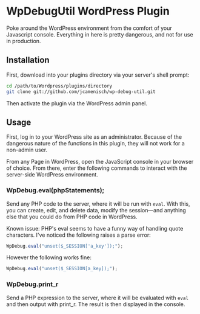 WpDebugUtil WordPress Plugin
============================

Poke around the WordPress environment from the comfort of your Javascript console. Everything in here is pretty dangerous, and not for use in production.

Installation
------------

First, download into your plugins directory via your server's shell prompt:

```sh
cd /path/to/Wordpress/plugins/directory
git clone git://github.com/jcamenisch/wp-debug-util.git
```

Then activate the plugin via the WordPress admin panel.

Usage
-----

First, log in to your WordPress site as an administrator. Because of the dangerous
nature of the functions in this plugin, they will not work for a non-admin user.

From any Page in WordPress, open the JavaScript console in your browser of choice.
From there, enter the following commands to interact with the server-side WordPress
environment.

### WpDebug.eval(phpStatements);

Send any PHP code to the server, where it will be run with `eval`. With this, you can
create, edit, and delete data, modify the session—and anything else that you could do
from PHP code in WordPress.

Known issue: PHP's eval seems to have a funny way of handling quote characters. I've
noticed the following raises a parse error:

```javascript
WpDebug.eval("unset($_SESSION['a_key']);");
```

However the following works fine:

```javascript
WpDebug.eval("unset($_SESSION[a_key]);");
```

### WpDebug.print_r

Send a PHP expression to the server, where it will be evaluated with `eval` and then
output with print_r. The result is then displayed in the console.
